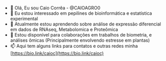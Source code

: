 - 👋 Olá, Eu sou Caio Corrêa - @CAIOAGRO0
- 👀 Eu estou interessado em pepilines de bioinformática e estatística experimental
- 🌱 Atualmente estou aprendendo sobre análise de expressão diferencial em dados de RNAseq, Metabolomica e Proteômica
- 💞️ Estou disponível para colaborações em trabalhos de biometria, e análises ômicas (Principalmente envolvendo estresse em plantas)
- 📫 Aqui tem alguns links para contatos e outras redes minha [https://bio.link/caioc](https://bio.link/caioc)

<!---
CAIOAGRO0/CAIOAGRO0 is a ✨ special ✨ repository because its `README.md` (this file) appears on your GitHub profile.
You can click the Preview link to take a look at your changes.
--->
